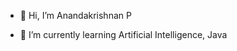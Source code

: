- 👋 Hi, I’m Anandakrishnan P
<!--- 👀 I’m interested in ... --->
- 🌱 I’m currently learning Artificial Intelligence, Java
<!-- - 💞️ I’m looking to collaborate on ...
- 📫 How to reach me ...

<!---
akp3210/akp3210 is a ✨ special ✨ repository because its `README.md` (this file) appears on your GitHub profile.
You can click the Preview link to take a look at your changes.
--->
